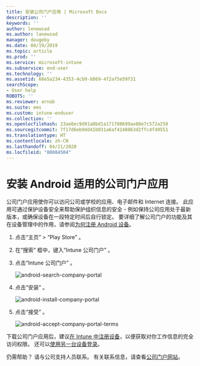 ```yaml
---
title: 安装公司门户应用 | Microsoft Docs
description: ''
keywords: ''
author: lenewsad
ms.author: lanewsad
manager: dougeby
ms.date: 04/19/2019
ms.topic: article
ms.prod: ''
ms.service: microsoft-intune
ms.subservice: end-user
ms.technology: ''
ms.assetid: 68e5a234-4353-4cb9-b869-4f2af5e59f31
searchScope:
- User help
ROBOTS: ''
ms.reviewer: arnab
ms.suite: ems
ms.custom: intune-enduser
ms.collection: ''
ms.openlocfilehash: 23ae0ec9d91a0bd1a171708699ae88e7c572a250
ms.sourcegitcommit: 7f17d6eb9dd41b031a6af4148863d2ffc4f49551
ms.translationtype: HT
ms.contentlocale: zh-CN
ms.lasthandoff: 04/21/2020
ms.locfileid: "80084504"
---
```

# <a name="install-the-company-portal-app-for-android"></a>安装 Android 适用的公司门户应用

公司门户应用使你可以访问公司或学校的应用、电子邮件和 Internet 连接。 此应用可通过保护设备安全来帮助保护组织信息的安全 - 例如保持公司应用处于最新版本，或确保设备在一段特定时间后自行锁定。 要详细了解公司门户的功能及其在设备管理中的作用，请参阅[为何注册 Android 设备](why-enroll-android-device.md)。  

1. 点击“主页”   > “Play Store”  。

2. 在“搜索”  框中，键入“Intune 公司门户”  。  

3. 点击“Intune 公司门户”  。

    ![android-search-company-portal](./media/and-cpinstall-1-search-cp.png)

4. 点击“安装”  。

    ![android-install-company-portal](./media/and-cpinstall-2-install.png)

5. 点击“接受”  。

    ![android-accept-company-portal-terms](./media/and-cpinstall-3-cp-accept.png)

下载公司门户应用后，建议[在 Intune 中注册设备](enroll-device-android-company-portal.md)，以便获取对你工作信息的完全访问权限。 还可以[使用另一台设备登录](https://docs.microsoft.com/mem/intune/user-help/sign-in-to-the-company-portal#sign-in-from-another-device)。  

仍需帮助？ 请与公司支持人员联系。 有关联系信息，请查看[公司门户网站](https://go.microsoft.com/fwlink/?linkid=2010980)。

